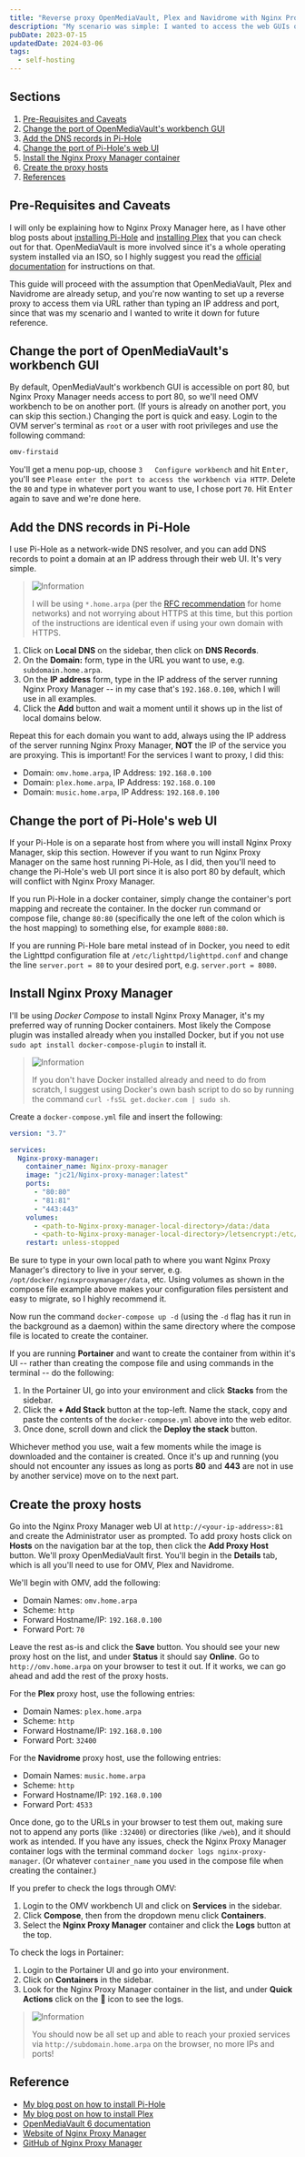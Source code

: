 ```yaml
---
title: "Reverse proxy OpenMediaVault, Plex and Navidrome with Nginx Proxy Manager and Pi-Hole"
description: "My scenario was simple: I wanted to access the web GUIs of OpenMediaVault, Plex and Navidrome via a URL like plex.home.arpa without having to remember IPs and ports, inside my home network only and without the need for SSL/HTTPS. Nothing fancy, nothing accessible from outside my house. Here's how I did that with Nginx Proxy Manager as the reverse proxy and Pi-Hole as the DNS."
pubDate: 2023-07-15
updatedDate: 2024-03-06
tags:
  - self-hosting
---
```


## Sections

1. [Pre-Requisites and Caveats](#pre)
2. [Change the port of OpenMediaVault's workbench GUI](#omv)
3. [Add the DNS records in Pi-Hole](#pihole)
4. [Change the port of Pi-Hole's web UI](#piweb)
5. [Install the Nginx Proxy Manager container](#npm)
6. [Create the proxy hosts](#proxy)
7. [References](#ref)

<div id='pre' />

## Pre-Requisites and Caveats

I will only be explaining how to Nginx Proxy Manager here, as I have other blog posts about <a href="/blog/set-up-pihole-on-linux" target="_blank">installing Pi-Hole</a> and <a href="/blog/setting-up-plex-in-docker" target="_blank">installing Plex</a> that you can check out for that. OpenMediaVault is more involved since it's a whole operating system installed via an ISO, so I highly suggest you read the <a href="https://docs.openmediavault.org/en/latest/installation/index.html" target="_blank">official documentation</a> for instructions on that.

This guide will proceed with the assumption that OpenMediaVault, Plex and Navidrome are already setup, and you're now wanting to set up a reverse proxy to access them via URL rather than typing an IP address and port, since that was my scenario and I wanted to write it down for future reference.

<div id='omv' />

## Change the port of OpenMediaVault's workbench GUI

By default, OpenMediaVault's workbench GUI is accessible on port 80, but Nginx Proxy Manager needs access to port 80, so we'll need OMV workbench to be on another port. (If yours is already on another port, you can skip this section.) Changing the port is quick and easy. Login to the OVM server's terminal as `root` or a user with root privileges and use the following command:

```bash
omv-firstaid
```

You'll get a menu pop-up, choose `3   Configure workbench` and hit <kbd>Enter</kbd>, you'll see `Please enter the port to access the workbench via HTTP`. Delete the `80` and type in whatever port you want to use, I chose port `70`. Hit <kbd>Enter</kbd> again to save and we're done here.

<div id='pihole' />

## Add the DNS records in Pi-Hole

I use Pi-Hole as a network-wide DNS resolver, and you can add DNS records to point a domain at an IP address through their web UI. It's very simple.

> <img src="/assets/info.svg" class="info" loading="lazy" decoding="async" alt="Information">
>
> I will be using <code>*.home.arpa</code> (per the <a href="https://www.rfc-editor.org/rfc/rfc8375.html" target="_target">RFC recommendation</a> for home networks) and not worrying about HTTPS at this time, but this portion of the instructions are identical even if using your own domain with HTTPS.

1. Click on **Local DNS** on the sidebar, then click on **DNS Records**.
2. On the **Domain:** form, type in the URL you want to use, e.g. `subdomain.home.arpa`.
3. On the **IP address** form, type in the IP address of the server running Nginx Proxy Manager -- in my case that's `192.168.0.100`, which I will use in all examples.
4. Click the **Add** button and wait a moment until it shows up in the list of local domains below.

Repeat this for each domain you want to add, always using the IP address of the server running Nginx Proxy Manager, **NOT** the IP of the service you are proxying. This is important! For the services I want to proxy, I did this:

- Domain: `omv.home.arpa`, IP Address: `192.168.0.100`
- Domain: `plex.home.arpa`, IP Address: `192.168.0.100`
- Domain: `music.home.arpa`, IP Address: `192.168.0.100`

## Change the port of Pi-Hole's web UI

If your Pi-Hole is on a separate host from where you will install Nginx Proxy Manager, skip this section. However if you want to run Nginx Proxy Manager on the same host running Pi-Hole, as I did, then you'll need to change the Pi-Hole's web UI port since it is also port 80 by default, which will conflict with Nginx Proxy Manager.

If you run Pi-Hole in a docker container, simply change the container's port mapping and recreate the container. In the docker run command or compose file, change `80:80` (specifically the one left of the colon which is the host mapping) to something else, for example `8080:80`.

If you are running Pi-Hole bare metal instead of in Docker, you need to edit the Lighttpd configuration file at `/etc/lighttpd/lighttpd.conf` and change the line `server.port = 80` to your desired port, e.g. `server.port = 8080`.

<div id='npm' />

## Install Nginx Proxy Manager

I'll be using _Docker Compose_ to install Nginx Proxy Manager, it's my preferred way of running Docker containers. Most likely the Compose plugin was installed already when you installed Docker, but if you not use `sudo apt install docker-compose-plugin` to install it.

> <img src="/assets/info.svg" class="info" loading="lazy" decoding="async" alt="Information">
>
> If you don't have Docker installed already and need to do from scratch, I suggest using Docker's own bash script to do so by running the command `curl -fsSL get.docker.com | sudo sh`.

Create a `docker-compose.yml` file and insert the following:

```yaml
version: "3.7"

services:
  Nginx-proxy-manager:
    container_name: Nginx-proxy-manager
    image: "jc21/Nginx-proxy-manager:latest"
    ports:
      - "80:80"
      - "81:81"
      - "443:443"
    volumes:
      - <path-to-Nginx-proxy-manager-local-directory>/data:/data
      - <path-to-Nginx-proxy-manager-local-directory>/letsencrypt:/etc/letsencrypt
    restart: unless-stopped
```

Be sure to type in your own local path to where you want Nginx Proxy Manager's directory to live in your server, e.g. `/opt/docker/nginxproxymanager/data`, etc. Using volumes as shown in the compose file example above makes your configuration files persistent and easy to migrate, so I highly recommend it.

Now run the command `docker-compose up -d` (using the `-d` flag has it run in the background as a daemon) within the same directory where the compose file is located to create the container.

If you are running **Portainer** and want to create the container from within it's UI -- rather than creating the compose file and using commands in the terminal -- do the following:

1. In the Portainer UI, go into your environment and click **Stacks** from the sidebar.
2. Click the **+ Add Stack** button at the top-left. Name the stack, copy and paste the contents of the `docker-compose.yml` above into the web editor.
3. Once done, scroll down and click the **Deploy the stack** button.

Whichever method you use, wait a few moments while the image is downloaded and the container is created. Once it's up and running (you should not encounter any issues as long as ports **80** and **443** are not in use by another service) move on to the next part.

<div id='proxy' />

## Create the proxy hosts

Go into the Nginx Proxy Manager web UI at `http://<your-ip-address>:81` and create the Administrator user as prompted. To add proxy hosts click on **Hosts** on the navigation bar at the top, then click the **Add Proxy Host** button. We'll proxy OpenMediaVault first. You'll begin in the **Details** tab, which is all you'll need to use for OMV, Plex and Navidrome.

We'll begin with OMV, add the following:

- Domain Names: `omv.home.arpa`
- Scheme: `http`
- Forward Hostname/IP: `192.168.0.100`
- Forward Port: `70`

Leave the rest as-is and click the **Save** button. You should see your new proxy host on the list, and under **Status** it should say **Online**. Go to `http://omv.home.arpa` on your browser to test it out. If it works, we can go ahead and add the rest of the proxy hosts.

For the **Plex** proxy host, use the following entries:

- Domain Names: `plex.home.arpa`
- Scheme: `http`
- Forward Hostname/IP: `192.168.0.100`
- Forward Port: `32400`

For the **Navidrome** proxy host, use the following entries:

- Domain Names: `music.home.arpa`
- Scheme: `http`
- Forward Hostname/IP: `192.168.0.100`
- Forward Port: `4533`

Once done, go to the URLs in your browser to test them out, making sure not to append any ports (like `:32400`) or directories (like `/web`), and it should work as intended. If you have any issues, check the Nginx Proxy Manager container logs with the terminal command `docker logs nginx-proxy-manager`. (Or whatever `container_name` you used in the compose file when creating the container.)

If you prefer to check the logs through OMV:

1. Login to the OMV workbench UI and click on **Services** in the sidebar.
2. Click **Compose**, then from the dropdown menu click **Containers**.
3. Select the **Nginx Proxy Manager** container and click the **Logs** button at the top.

To check the logs in Portainer:

1. Login to the Portainer UI and go into your environment.
2. Click on **Containers** in the sidebar.
3. Look for the Nginx Proxy Manager container in the list, and under **Quick Actions** click on the &#xf15c; icon to see the logs.

> <img src="/assets/info.svg" class="info" loading="lazy" decoding="async" alt="Information">
>
> You should now be all set up and able to reach your proxied services via `http://subdomain.home.arpa` on the browser, no more IPs and ports!

<div id='ref' />

## Reference

- <a href="/blog/set-up-pihole-on-linux" target="_blank">My blog post on how to install Pi-Hole</a>
- <a href="/blog/setting-up-plex-in-docker" target="_blank">My blog post on how to install Plex</a>
- <a href="https://docs.openmediavault.org/en/latest" target="_blank">OpenMediaVault 6 documentation</a>
- <a href="https://nginxproxymanager.com" target="_blank">Website of Nginx Proxy Manager</a>
- <a href="https://github.com/NginxProxyManager/nginx-proxy-manager" target="_blank">GitHub of Nginx Proxy Manager</a>
